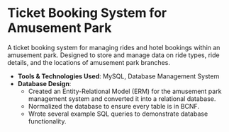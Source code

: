 # Ticket Booking System for Amusement Park

A ticket booking system for managing rides and hotel bookings within an amusement park. Designed to store and manage data on ride types, ride details, and the locations of amusement park branches.

- **Tools & Technologies Used**: MySQL, Database Management System
- **Database Design**: 
  - Created an Entity-Relational Model (ERM) for the amusement park management system and converted it into a relational database.
  - Normalized the database to ensure every table is in BCNF.
  - Wrote several example SQL queries to demonstrate database functionality.
